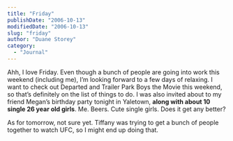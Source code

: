```yaml
---
title: "Friday"
publishDate: "2006-10-13"
modifiedDate: "2006-10-13"
slug: "friday"
author: "Duane Storey"
category:
  - "Journal"
---
```


Ahh, I love Friday. Even though a bunch of people are going into work this weekend (including me), I’m looking forward to a few days of relaxing. I want to check out Departed and Trailer Park Boys the Movie this weekend, so that’s definitely on the list of things to do. I was also invited about to my friend Megan’s birthday party tonight in Yaletown, **along with about 10 single 26 year old girls**. Me. Beers. Cute single girls. Does it get any better?

As for tomorrow, not sure yet. Tiffany was trying to get a bunch of people together to watch UFC, so I might end up doing that.